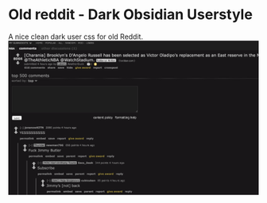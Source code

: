 # Old reddit - Dark Obsidian Userstyle

A nice clean dark user css for old Reddit.
![Old reddit - Dark Obsidian Userstyle](old-reddit-dark-obsidian-userstyle.png)

